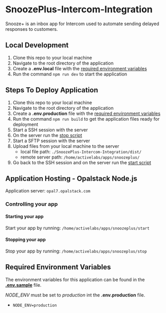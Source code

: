# SnoozePlus-Intercom-Integration

Snooze+ is an inbox app for Intercom used to automate sending delayed responses to customers.

## Local Development

1. Clone this repo to your local machine
1. Navigate to the root directory of the application
1. Create a **.env.local** file with the [required environment variables](#required-environment-variables)
1. Run the command `npm run dev` to start the application

## Steps To Deploy Application

1. Clone this repo to your local machine
1. Navigate to the root directory of the application
1. Create a **.env.production** file with the [required environment variables](#required-environment-variables)
1. Run the command `npm run build` to get the application files ready for deployment
1. Start a SSH session with the server
1. On the server run the [stop script](#stopping-your-app)
1. Start a SFTP session with the server
1. Upload files from your local machine to the server
   - local file path: `./SnoozePlus-Intercom-Integration/dist/`
   - remote server path: `/home/activelabs/apps/snoozeplus/`
1. Go back to the SSH session and on the server run the [start script](#starting-your-app)

## Application Hosting - Opalstack Node.js

Application server: `opal7.opalstack.com`

### Controlling your app

#### Starting your app

Start your app by running:
`/home/activelabs/apps/snoozeplus/start`

#### Stopping your app

Stop your app by running:
`/home/activelabs/apps/snoozeplus/stop`

## Required Environment Variables

The environment variables for this application can be found in the **[.env.sample](.env.sample)** file.

_NODE_ENV_ must be set to _production_ int the **.env.production** file.

- `NODE_ENV=production`
